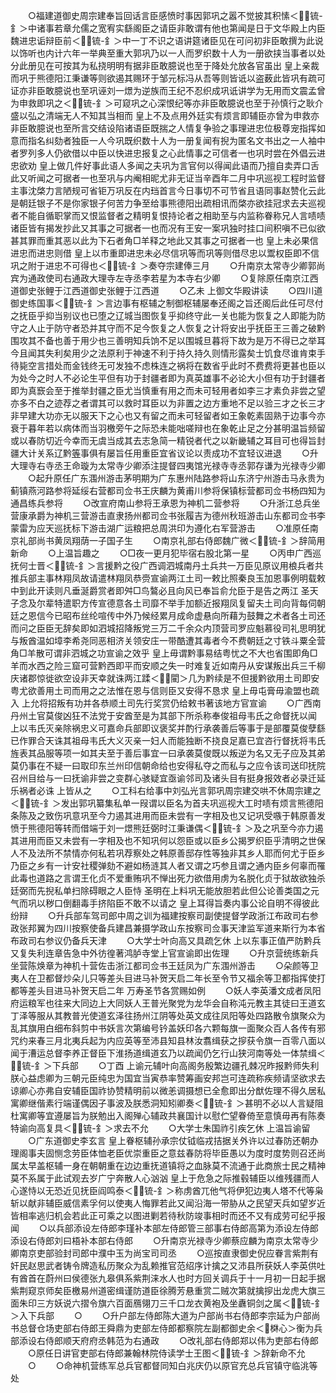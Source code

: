 <!-- { "loadSidebar": true } -->
　　○福建道御史周宗建奉旨回话言臣感愤时事因郭巩之嚣不觉披其积愫＜锍-釒＞中诸事若章允儒之宽宥实繇阁臣之请臣非敢谓有他也第闻是日于文华殿上内臣魏进忠诟辩臣前＜锍-釒＞中一丁不识之语讲筵诸臣见在可问初非臣敢撰为此说以饰听也内计六年一举典至重大郭巩乃以一人而罗织数十人为一册欲挟当事者以处分此册见在可按其为私挠明明有据非臣敢臆说也至于降处允放各官虽出  皇上亲裁而巩于熊德阳江秉谦等则欲遏其赐环于邹元标冯从吾等则皆诋以盗薮此皆巩有疏可证亦非臣敢臆说也至巩诬刘一燝为逆族而王纪不忍织成巩诋讲学为无用而文震孟曾为申救即巩之＜锍-釒＞可窥巩之心深恨纪等亦非臣敢臆说也至于孙慎行之耿介盛以弘之清端无人不知其当相而  皇上不及点用外廷实有烦言即辅臣亦曾为申救亦非臣敢臆说也至所言交结设陷诸语臣既揣之人情复争验之事理进忠位极尊宠指挥如意而指名纠劾者独臣一人今巩既织数十人为一册复闻有掜为匿名文书出之一人袖中者罗列多人仍欲借以中臣以快进忠报复之心此情事之可信者一也巩时尝在外倡云进忠欲劝  皇上做几件好事此语人多闻之夫巩为言官何以得闻此语而乃擅自卖弄口舌此又听闻之可据者一也至巩与内阉相昵尤非无证当辛酉年二月中巩巡视工程时监督主事沈棨力言陋规可省钜万巩反在内珰首言今日事切不可节省且语同事赵赞化云此是朝廷银子不是你家银子何苦力争至给事熊德阳出疏相讯而棨亦欲挂冠求去夫巡视者不能自循职掌而又恨监督者之精明复恨持论者之相助至与内监称眷称兄人言啧啧诸臣皆有揭发抄此又其事之可据者一也而况有王安一案巩独时挂口间积嗔不已似欲甚其罪而重其恶以此为下石者角□羊释之地此又其事之可据者一也  皇上未必果信进忠而进忠则借  皇上以市重即进忠未必尽信巩等而巩等则借尽忠以鬻权臣即不信巩之附于进忠不可得也＜锍-釒＞奏夺宗建俸三月
　　○升南京太常寺少卿郭尚宾为通政使司右通政大理寺左寺丞李若星为本寺右少卿
　　○复除原任南京江西道御史张鲤于江西道御史张鲤于江西道
　　○乙未  上御文华殿讲读
　　○四川道御史练国事＜锍-釒＞言边事有枢辅之制御枢辅屡奉还阁之旨还阁后此任可尽付之抚臣乎抑当别议也已堕之辽城当图恢复乎抑终守此一关也能为恢复之人即能为防守之人止于防守者恐并其守而不足今恢复之人恢复之计将安出乎抚臣王三善之破黔围攻其不备也善于用少也三善明知兵饷不足以围城旦暮将下故为是万不得已之举耳今且闻其失利矣用少之法原利于神速不利于持久持久则情形露矣士饥食尽谁肯束手待毙空言措处而金钱终无可发独不虑株连之祸将在数省乎此时不费费将更甚也臣以为处今之时人不必论生平但有功于封疆者即为真英雄事不必论大小但有功于封疆者即为真窾会至于推举封疆之臣尤当慎重有用之而未可轻用者如李三才素负非尝之望亦多不白之迹荐之者谓其可以救时耳臣以为非置之边方重地不足以验三才之长三才非早建大功亦无以服天下之心也又有留之而未可轻留者如王象乾素固熟于边事今亦衰于暮年若以病体而当羽檄旁午之际恐未能咄嗟辩也在象乾止足之分甚明温旨频留或以春防切近今幸而无虞当成其去志急简一精锐者代之以新畿辅之耳目可也得旨封疆大计关系辽黔[等](大)事俱有屡旨任用重臣宜省议论以责成功不宜轻议进退
　　○升大理寺右寺丞王命璇为太常寺少卿添注提督四夷馆光禄寺寺丞郭存谦为光禄寺少卿
　　○起升原任广东涠州游击茅明期为广东惠州陆路参将山东济宁州游击马永贵为蓟镇燕河路参将延绥右营都司佥书王庆麟为黄甫川参将保镇标营都司佥书杨四知为通昌练兵参将
　　○改宣府南山参将王承恩为神机二营参将
　　○升浙江总兵坐营康承爵为神机三营游击直隶扬州都司佥书张履吉为德州秋班游击山东都司佥书李蒙雷为应天巡抚标下游击湖广运粮把总周洪印为遵化右军营游击
　　○准原任南京礼部尚书黄凤翔荫一子国子生
　　○南京礼部右侍郎魏广微＜锍-釒＞辞简用新命
　　○上温旨趣之
　　○□夜一更月犯毕宿右股北第一星
　　○丙申广西巡抚何士晋＜锍-釒＞言援黔之役广西调泗城南丹土兵共一万臣见原议用桹兵者共推兵部主事林翔凤故请遣林翔凤恭赍宣谕两江土司一敕比照秦良玉加恩事例明载敕中到此开读则凡垂涎爵赏者即舛□鸟鷔必且向风已奉旨俞允臣于是告之两江  圣天子念及尔辈特遣职方传宣德意各土司靡不举手加额近报翔凤复留夫土司向背每伺朝廷之恩信今已昭布丝纶喧传中外乃候经累月成命虚悬向所藉为鼓舞之术者各土司还而问之臣臣无辞矣即如泗城招降叛党三万二千余众内顶营司罗应魁慕役司礼思明犹与叛酋温如墇李希尧同恶相济关领安庄一带酷遭其毒者今不费朝廷之寸铁斗粟全营角□羊散可谓非泗城之功宣谕之效乎  皇上毋谓黔事易结粤忧之不大也省围即角□羊而水西之险三窟可营黔西即平而安顺之失一时难复近如南丹从安谋叛出兵三千柳庆诸郡惊徙欲空设非天幸就诛两江蹂＜閵＞几为黔续是不但援黔欲用土司即安粤尤欲善用土司而用之之法惟在恩与信则臣又安得不恳求  皇上毋屯膏毋渝盟也疏入  上允将招叛有功并各恭顺土司先行奖赏仍给敕书著该地方官宣谕
　　○广西南丹州土官莫俊凶狂不法党于安酋至是为其部下所杀称奉俊祖母韦氏之命督抚以闻  上以韦氏灭亲除祸忠义可嘉命兵部即议褒奖并酌行承袭善后等事于是部覆莫俊孽繇已作罪合天诛其祖母韦氏大义灭亲一妇人而能独断不挠良足嘉已宜咨行督抚将韦氏旌表其品服等项一如其夫至于善后事宜一曰承袭莫俊既以叛逆为名又无子应及其弟莫仍事在不疑一曰取印东兰州印信朝命给也安得私夺之而私与之应令该司送印抚院召州目给与一曰抚谕非尝之变群心骇疑宜亟谕邻司及诸头目有挺身报效者必录迁延乐祸者必诛  上皆从之
　　○工科右给事中刘弘光言郭巩周宗建交哄不休周宗建之＜锍-釒＞发出郭巩纂集私单一叚谓以臣名为首夫巩巡视大工时啧有烦言熊德阳条陈及之致伤巩意巩至今力遏其进用而臣未尝有一字相及也又记巩受嗾于韩原善发愤于熊德阳等转而借端于刘一燝熊廷弼时江秉谦偶＜锍-釒＞及之巩至今亦力遏其进用而臣又未尝有一字相及也不知巩何以怨臣或以臣乡公揭罗织臣乎清明之世保人不及法所不禁情亦何私若巩荐察处之韩原善邸存性等独非其乡人耶而何尤于臣乡乃臣之乡有一计安社稷弹劾不避如杨涟其人者又谓之巧参且谓之通内臣乡何辜而罹此毒也道路之言谓王化贞不爱重贿巩不惮出死力欲借用虏为名脱化贞于狱故欲独杀廷弼而先掜私单扫除碍眼之人臣恃  圣明在上料巩无能放胆若此但公论善类国之元气而巩以秽口倒翻毒手挤陷臣不敢不以请之  皇上耳得旨奏内事公论自明不得彼此纷辩
　　○升兵部车驾司郎中周之训为福建按察司副使提督学政浙江布政司右参政张邦翼为四川按察使备兵建昌兼摄学政山东按察司佥事天津监军道来斯行为本省布政司右参议仍备兵天津
　　○大学士叶向高又具疏乞休  上以东事正值严防黔兵又复失利连章告急中外彷徨著鸿胪寺堂上官宣谕即出佐理
　　○升京营统练新兵坐营陈焕章为神机十营佐击浙江都司佥书王廷凤为广东涠州游击
　　○朵颜等卫夷人在卫都督炒朵儿只等差头目进马补贺天启二年长至令节又福余等卫都指挥使打都等差头目进马补贺天启二年  万寿圣节各赏赐如例
　　○妖人李英潘文成者凤阳府运粮军也往来大同边上大同妖人王普光聚党为龙华会自称沌元教主其徒曰王道玄丁泽等服从其教普光使道玄泽往扬州江阴等处英文成往凤阳等处四路散令旗聚众为乱其旗用白细布斜剪中书妖言次第编号钤盖妖印各六颗每旗一面聚众百人各传有邪咒约来春三月北夷兵起为内应英等至沛县知县林汝翥缉获之摉获令旗一百零八面以闻于漕运总督李养正督臣下淮扬道缉道玄乃以疏闻仍乞行山狭河南等处一体禁缉＜锍-釒＞下兵部
　　○丁酉  上谕元辅叶向高阁务殷繁边疆孔棘况昨报黔师失利朕心益虑卿为三朝元臣纯忠为国宜当寅恭率赞筹画安邦岂可连疏称疾频请坚欲求去谅卿心亦弗自安辅臣国祚协赞精明前以微恙调摄想已全愈即出分猷佐理不得久居私寓卿继偕素行端谨偶因子事波及朕悉洞知矧卿奏＜锍-釒＞甚明不必以人言疑阻杜寓卿等宜遵屡旨为朕勉出入阁殚心辅政共襄国计以慰伫望眷倚至意慎毋再有陈奏特谕向高复具＜锍-釒＞求去不允
　　○大学士朱国祚引疾乞休  上温旨谕留
　　○广东道御史李玄言  皇上眷枢辅孙承宗仗钺临戎拮据关外许以过春防还朝办理阁事夫固恻念劳臣体恤老臣优崇重臣之意兹春防将毕臣愚以为度时度势则召还尚属太早盖枢辅一身在朝朝重在边边重抚道镇将之血脉莫不流通于此商旅士民之精神莫不系属于此试观去岁广宁奔散人心汹汹  皇上于危急之际推毂辅臣以维残疆而人心遂恃以无恐近见抚臣阎鸣泰＜锍-釒＞称虏酋兀他气将伊犯边夷人塔不代等枭斩以献非辅臣威信素孚何以使夷人悔罪若此又闻沿海一带胁从之民望天兵如望岁近皆相率逃归机会若此正可乘之以图进剿若待秋防竣事相时而还不又有成劳可纪乎报闻
　　○以兵部添设左侍郎李瑾补本部左侍郎管三部事右侍郎高第为添设左侍郎添设右侍郎刘曰梧补本部右侍郎
　　○升南京光禄寺少卿蔡应麟为南京太常寺少卿南京吏部验封司郎中濮中玉为尚宝司司丞
　　○巡按直隶御史倪应眷言紫荆有奸民赵思武者铸令牌造私历聚众为乱赖推官范绍序计擒之又沛县所获妖人李英供吐有酋首在蔚州曰侯德张九皋俱系紫荆涞水人也时方回关调兵于十一月初一日起手据紫荆窥京师矣臣檄易州道密缉谨防道臣徐腾芳悬重赏二贼次第就擒摉出龙虎大旗三面朱印三方妖说六摺令旗六百面鴈翎刀三千口龙衣黄袍及坐纛铜剑之属＜锍-釒＞入下兵部
　　○
　　○升户部左侍郎陈大道为户部尚书右侍郎李宗延为户部尚书总督仓场吏部右侍郎王舜鼎为吏部左侍郎都察院左副都御史余＜棥心＞衡为兵部添设右侍郎顺天府府丞韩范为右通政
　　○改礼部右侍郎郑以伟为吏部右侍郎
　　○原任日讲官吏部右侍郎兼翰林院侍读学士王图＜锍-釒＞辞新命不允
　　○
　　○命神机营练军总兵官都督同知白兆庆仍以原官充总兵官镇守临洮等处
